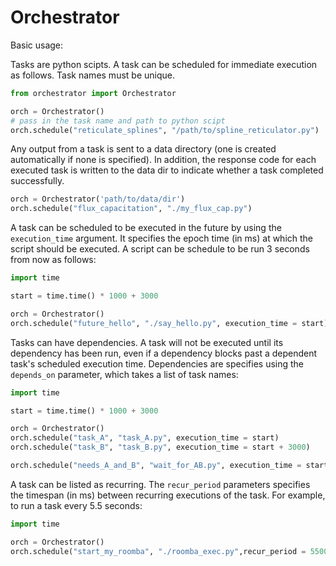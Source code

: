 # Orchestrator

Basic usage:

Tasks are python scipts. A task can be scheduled for immediate execution as follows. Task names must
be unique.
```Python
from orchestrator import Orchestrator

orch = Orchestrator()
# pass in the task name and path to python scipt
orch.schedule("reticulate_splines", "/path/to/spline_reticulator.py")
```

Any output from a task is sent to a data directory (one is created automatically if none is specified).
In addition, the response code for each executed task is written to the data dir to indicate whether a
task completed successfully.

```Python
orch = Orchestrator('path/to/data/dir')
orch.schedule("flux_capacitation", "./my_flux_cap.py")
```

A task can be scheduled to be executed in the future by using the `execution_time` argument. It specifies
the epoch time (in ms) at which the script should be executed. A script can be schedule to be run 3 seconds 
from now as follows:
```Python
import time 

start = time.time() * 1000 + 3000

orch = Orchestrator()
orch.schedule("future_hello", "./say_hello.py", execution_time = start)
```

Tasks can have dependencies. A task will not be executed until its dependency has been run, even if a 
dependency blocks past a dependent task's scheduled execution time. Dependencies are specifies using 
the `depends_on` parameter, which takes a list of task names:
```Python
import time 

start = time.time() * 1000 + 3000

orch = Orchestrator()
orch.schedule("task_A", "task_A.py", execution_time = start)
orch.schedule("task_B", "task_B.py", execution_time = start + 3000)

orch.schedule("needs_A_and_B", "wait_for_AB.py", execution_time = start + 4000)
```

A task can be listed as recurring. The `recur_period` parameters specifies the timespan (in ms)
between recurring executions of the task. For example, to run a task every 5.5 seconds:

```Python
import time 

orch = Orchestrator()
orch.schedule("start_my_roomba", "./roomba_exec.py",recur_period = 5500)
```

